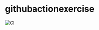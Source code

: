 # githubactionexercise

[![CI](https://github.com/unsprovider88/githubactionexercise/actions/workflows/basic.yml/badge.svg)](https://github.com/unsprovider88/githubactionexercise/actions/workflows/basic.yml)
